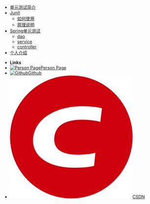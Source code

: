 <!-- docs/_sidebar.md -->

* [单元测试简介](README.md)
* [Junit](junit/README.md)
    * [如何使用](junit/course.md)
    * [原理说明](junit/theory.md)
* [Spring单元测试](spring/README.md)
    * [dao](spring/dao.md)
    * [service](spring/service.md)
    * [controller](spring/controller.md)
* [个人介绍](personal/README.md)

- **Links**
- [![Person Page](https://icongr.am/clarity/home.svg?size=16&color=808080)Person Page](http://www.boommanpro.cn/)
- [![Github](https://icongram.jgog.in/simple/github.svg?color=808080&size=16)Github](https://github.com/BoomManPro)
- [![CSDN](https://raw.githubusercontent.com/BoomManPro/unit-test/master/docs/_media/csdn.svg?color=808080&size=16)CSDN](https://blog.csdn.net/boom_man/)


